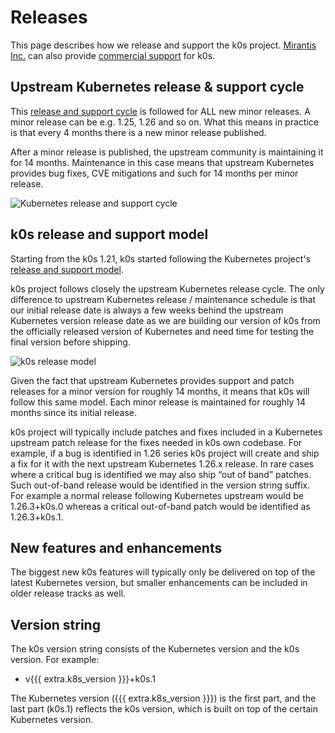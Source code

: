 # Releases

This page describes how we release and support the k0s project. [Mirantis Inc.](https://mirantis.com) can also provide [commercial support](commercial-support.md) for k0s.

## Upstream Kubernetes release & support cycle

This [release and support cycle](https://kubernetes.io/releases/) is followed for ALL new minor releases. A minor release can be e.g. 1.25, 1.26 and so on. What this means in practice is that every 4 months there is a new minor release published.

After a minor release is published, the upstream community is maintaining it for 14 months. Maintenance in this case means that upstream Kubernetes provides bug fixes, CVE mitigations and such for 14 months per minor release.

![Kubernetes release and support cycle](img/k8s_release_cycle.png)

## k0s release and support model

Starting from the k0s 1.21, k0s started following the Kubernetes project's [release and support model](https://kubernetes.io/releases/).

k0s project follows closely the upstream Kubernetes release cycle. The only difference to upstream Kubernetes release / maintenance schedule is that our initial release date is always a few weeks behind the upstream Kubernetes version release date as we are building our version of k0s from the officially released version of Kubernetes and need time for testing the final version before shipping.

![k0s release model](img/k0s_releases.png)

Given the fact that upstream Kubernetes provides support and patch releases for a minor version for roughly 14 months, it means that k0s will follow this same model. Each minor release is maintained for roughly 14 months since its initial release.

k0s project will typically include patches and fixes included in a Kubernetes upstream patch release for the fixes needed in k0s own codebase. For example, if a bug is identified in 1.26 series k0s project will create and ship a fix for it with the next upstream Kubernetes 1.26.x release. In rare cases where a critical bug is identified we may also ship “out of band” patches. Such out-of-band release would be identified in the version string suffix. For example a normal release following Kubernetes upstream would be 1.26.3+k0s.0 whereas a critical out-of-band patch would be identified as 1.26.3+k0s.1.

## New features and enhancements

The biggest new k0s features will typically only be delivered on top of the latest Kubernetes version, but smaller enhancements can be included in older release tracks as well.

## Version string

The k0s version string consists of the Kubernetes version and the k0s version. For example:

- v{{{ extra.k8s_version }}}+k0s.1

The Kubernetes version ({{{ extra.k8s_version }}}) is the first part, and the last part (k0s.1) reflects the k0s version, which is built on top of the certain Kubernetes version.
